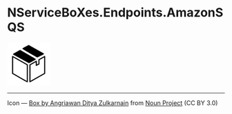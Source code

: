 # NServiceBoXes.Endpoints.AmazonSQS

<img src="assets/icon.png" width="100" />

---

Icon — [Box by Angriawan Ditya Zulkarnain](https://thenounproject.com/icon/box-1298424/) from [Noun Project](https://thenounproject.com/browse/icons/term/box/) (CC BY 3.0)
